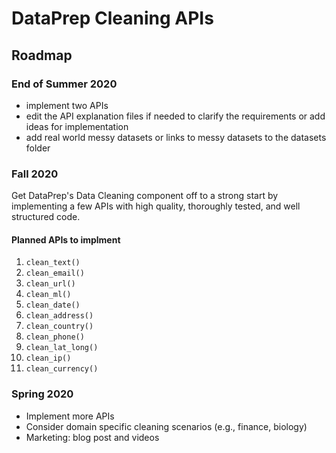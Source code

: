 # DataPrep Cleaning APIs

## Roadmap

### End of Summer 2020

* implement two APIs
* edit the API explanation files if needed to clarify the requirements or add ideas for implementation
* add real world messy datasets or links to messy datasets to the datasets folder

### Fall 2020

Get DataPrep's Data Cleaning component off to a strong start by implementing a few APIs with high quality, thoroughly tested, and well structured code.

#### Planned APIs to implment

1. `clean_text()`
2. `clean_email()`
3. `clean_url()`
4. `clean_ml()`
5. `clean_date()`
6. `clean_address()`
7. `clean_country()`
8. `clean_phone()`
9. `clean_lat_long()`
10. `clean_ip()`
11. `clean_currency()`

### Spring 2020

* Implement more APIs
* Consider domain specific cleaning scenarios (e.g., finance, biology)
* Marketing: blog post and videos

